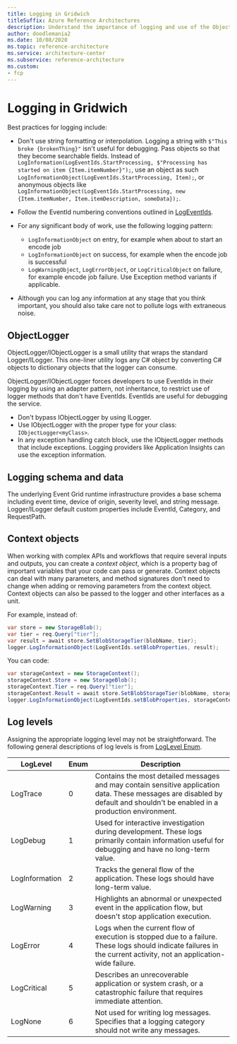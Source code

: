 ```yaml
---
title: Logging in Gridwich
titleSuffix: Azure Reference Architectures
description: Understand the importance of logging and use of the ObjectLogger utility, context objects, and logging levels.
author: doodlemania2
ms.date: 10/08/2020
ms.topic: reference-architecture
ms.service: architecture-center
ms.subservice: reference-architecture
ms.custom:
- fcp
---
```



# Logging in Gridwich

Best practices for logging include:

- Don't use string formatting or interpolation. Logging a string with `$"This broke {brokenThing}"` isn't useful for debugging. Pass objects so that they become searchable fields. Instead of `LogInformation(LogEventIds.StartProcessing, $"Processing has started on item {Item.itemNumber}");`, use an object as such `LogInformationObject(LogEventIds.StartProcessing, Item);`, or anonymous objects like `LogInformationObject(LogEventIds.StartProcessing, new {Item.itemNumber, Item.itemDescription, someData});`.
  
- Follow the EventId numbering conventions outlined in [LogEventIds]().
  
- For any significant body of work, use the following logging pattern:
  
  - `LogInformationObject` on entry, for example when about to start an encode job
  - `LogInformationObject` on success, for example when the encode job is successful
  - `LogWarningObject`, `LogErrorObject`, or `LogCriticalObject` on failure, for example encode job failure. Use Exception method variants if applicable.
  
- Although you can log any information at any stage that you think important, you should also take care not to pollute logs with extraneous noise.

## ObjectLogger

ObjectLogger/IObjectLogger is a small utility that wraps the standard Logger/ILogger. This one-liner utility logs any C# object by converting C# objects to dictionary objects that the logger can consume.

ObjectLogger/IObjectLogger forces developers to use EventIds in their logging by using an adapter pattern, not inheritance, to restrict use of logger methods that don't have EventIds. EventIds are useful for debugging the service.

- Don't bypass IObjectLogger by using ILogger.
- Use IObjectLogger with the proper type for your class: `IObjectLogger<myClass>`.
- In any exception handling catch block, use the IObjectLogger methods that include exceptions. Logging providers like Application Insights can use the exception information.

## Logging schema and data

The underlying Event Grid runtime infrastructure provides a base schema including event time, device of origin, severity level, and string message. Logger/ILogger default custom properties include EventId, Category, and RequestPath.

## Context objects

When working with complex APIs and workflows that require several inputs and outputs, you can create a *context object*, which is a property bag of important variables that your code can pass or generate. Context objects can deal with many parameters, and method signatures don't need to change when adding or removing parameters from the context object. Context objects can also be passed to the logger and other interfaces as a unit.

For example, instead of:

```csharp
var store = new StorageBlob();
var tier = req.Query["tier"];
var result = await store.SetBlobStorageTier(blobName, tier);
logger.LogInformationObject(LogEventIds.setBlobProperties, result);
```

You can code:

```csharp
var storageContext = new StorageContext();
storageContext.Store = new StorageBlob();
storageContext.Tier = req.Query["tier"];
storageContext.Result = await store.SetBlobStorageTier(blobName, storageContext.Tier);
logger.LogInformationObject(LogEventIds.setBlobProperties, storageContext);
```

## Log levels

Assigning the appropriate logging level may not be straightforward. The following general descriptions of log levels is from [LogLevel Enum](/dotnet/api/microsoft.extensions.logging.loglevel).

| **LogLevel** | **Enum** | **Description** |
| -------- | -------- | -------- |
|LogTrace|0|Contains the most detailed messages and may contain sensitive application data. These messages are disabled by default and shouldn't be enabled in a production environment.|
|LogDebug| 1|Used for interactive investigation during development. These logs primarily contain information useful for debugging and have no long-term value.|
|LogInformation| 2|Tracks the general flow of the application. These logs should have long-term value.|
|LogWarning| 3|Highlights an abnormal or unexpected event in the application flow, but doesn't stop application execution.
|LogError| 4|Logs when the current flow of execution is stopped due to a failure. These logs should indicate failures in the current activity, not an application-wide failure.|
|LogCritical| 5|Describes an unrecoverable application or system crash, or a catastrophic failure that requires immediate attention.
|LogNone| 6| Not used for writing log messages. Specifies that a logging category should not write any messages.|

